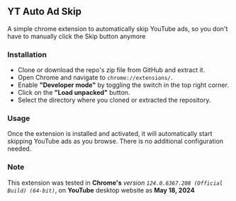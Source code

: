 ## YT Auto Ad Skip
A simple chrome extension to automatically skip YouTube ads, so you don't have to manually click the Skip button anymore

### Installation
- Clone or download the repo's zip file from GitHub and extract it.
- Open Chrome and navigate to `chrome://extensions/`.
- Enable **"Developer mode"** by toggling the switch in the top right corner.
- Click on the **"Load unpacked"** button.
- Select the directory where you cloned or extracted the repository.

### Usage
Once the extension is installed and activated, it will automatically start skipping YouTube ads as you browse. There is no additional configuration needed.

### Note
This extension was tested in **Chrome's** *version `124.0.6367.208 (Official Build) (64-bit)`*, on **YouTube** desktop website as **May 18, 2024** 
